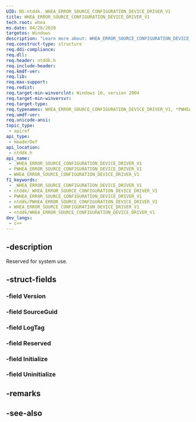 ```yaml
---
UID: NS:ntddk._WHEA_ERROR_SOURCE_CONFIGURATION_DEVICE_DRIVER_V1
title: WHEA_ERROR_SOURCE_CONFIGURATION_DEVICE_DRIVER_V1
tech.root: whea
ms.date: 04/28/2020
targetos: Windows
description: "Learn more about: WHEA_ERROR_SOURCE_CONFIGURATION_DEVICE_DRIVER_V1"
req.construct-type: structure
req.ddi-compliance: 
req.dll: 
req.header: ntddk.h
req.include-header: 
req.kmdf-ver: 
req.lib: 
req.max-support: 
req.redist: 
req.target-min-winverclnt: Windows 10, version 2004
req.target-min-winversvr: 
req.target-type: 
req.typenames: WHEA_ERROR_SOURCE_CONFIGURATION_DEVICE_DRIVER_V1, *PWHEA_ERROR_SOURCE_CONFIGURATION_DEVICE_DRIVER_V1
req.umdf-ver: 
req.unicode-ansi: 
topic_type:
 - apiref
api_type:
 - HeaderDef
api_location:
 - ntddk.h
api_name:
 - _WHEA_ERROR_SOURCE_CONFIGURATION_DEVICE_DRIVER_V1
 - PWHEA_ERROR_SOURCE_CONFIGURATION_DEVICE_DRIVER_V1
 - WHEA_ERROR_SOURCE_CONFIGURATION_DEVICE_DRIVER_V1
f1_keywords:
 - _WHEA_ERROR_SOURCE_CONFIGURATION_DEVICE_DRIVER_V1
 - ntddk/_WHEA_ERROR_SOURCE_CONFIGURATION_DEVICE_DRIVER_V1
 - PWHEA_ERROR_SOURCE_CONFIGURATION_DEVICE_DRIVER_V1
 - ntddk/PWHEA_ERROR_SOURCE_CONFIGURATION_DEVICE_DRIVER_V1
 - WHEA_ERROR_SOURCE_CONFIGURATION_DEVICE_DRIVER_V1
 - ntddk/WHEA_ERROR_SOURCE_CONFIGURATION_DEVICE_DRIVER_V1
dev_langs:
 - c++
---
```


## -description

Reserved for system use.

## -struct-fields

### -field Version

### -field SourceGuid

### -field LogTag

### -field Reserved

### -field Initialize

### -field Uninitialize

## -remarks

## -see-also

